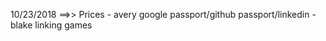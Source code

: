 10/23/2018 ==>>
    Prices - avery
    google passport/github passport/linkedin - blake
    linking games 
  

   

    

